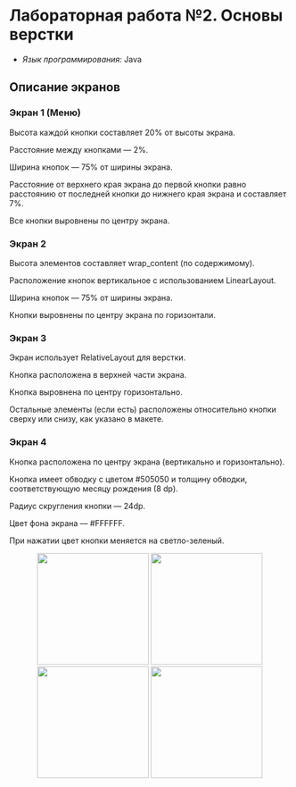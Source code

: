 
# Лабораторная работа №2. Основы верстки
- _Язык программирования:_ Java

## Описание экранов

### Экран 1 (Меню)

Высота каждой кнопки составляет 20% от высоты экрана.

Расстояние между кнопками — 2%.

Ширина кнопок — 75% от ширины экрана.

Расстояние от верхнего края экрана до первой кнопки равно расстоянию от последней кнопки до нижнего края экрана и составляет 7%.

Все кнопки выровнены по центру экрана.



### Экран 2

Высота элементов составляет wrap_content (по содержимому).

Расположение кнопок вертикальное с использованием LinearLayout.

Ширина кнопок — 75% от ширины экрана.

Кнопки выровнены по центру экрана по горизонтали.



###  Экран 3

Экран использует RelativeLayout для верстки.

Кнопка расположена в верхней части экрана.

Кнопка выровнена по центру горизонтально.

Остальные элементы (если есть) расположены относительно кнопки сверху или снизу, как указано в макете.



### Экран 4

Кнопка расположена по центру экрана (вертикально и горизонтально).

Кнопка имеет обводку с цветом #505050 и толщину обводки, соответствующую месяцу рождения (8 dp).

Радиус скругления кнопки — 24dp.

Цвет фона экрана — #FFFFFF.

При нажатии цвет кнопки меняется на светло-зеленый.

<p align="center">
    <img src="https://github.com/user-attachments/assets/a2c63b25-3062-4429-a896-681b72d1154f" width="200"> 
    <img src="https://github.com/user-attachments/assets/0001d3fc-fa71-43e9-8d9d-7d81a1567ad1" width="200">
    <img src="https://github.com/user-attachments/assets/f6b468e3-77b4-4da6-91ac-2502887676ef" width="200"> 
    <img src="https://github.com/user-attachments/assets/35e784c5-a79f-4eab-a3db-7201c2cb9c0e" width="200">
</p> 
